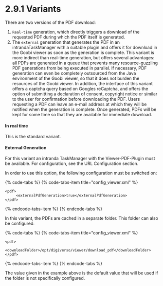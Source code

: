 # 2.9.1 Variants

There are two versions of the PDF download: 

1. `Real-time` generation, which directly triggers a download of the requested PDF during which the PDF itself is generated. 
2. The `external` generation that generates the PDF in an intrandaTaskManager with a suitable plugin and offers it for download in the Goobi viewer as soon as the generation is complete. This variant is more indirect than real-time generation, but offers several advantages: all PDFs are generated in a queue that prevents many resource-guzzling PDF generations from being executed in parallel. If necessary, PDF generation can even be completely outsourced from the Java environment of the Goobi viewer, so that it does not burden the resources of the Goobi viewer. In addition, the interface of this variant offers a captcha query based on Googles reCaptcha, and offers the option of submitting a declaration of consent, copyright notice or similar to the user for confirmation before downloading the PDF. Users requesting a PDF can leave an e-mail address at which they will be notified when the generation is complete. Once generated, PDFs will be kept for some time so that they are available for immediate download.

#### In real time

This is the standard variant.

#### External Generation

For this variant an intranda TaskManager with the Viewer-PDF-Plugin must be available. For configuration, see the URL Configuration section. 

In order to use this option, the following configuration must be switched on:

{% code-tabs %}
{% code-tabs-item title="config\_viewer.xml" %}
```markup
<pdf>
     <externalPdfGeneration>true</externalPdfGeneration>
</pdf>
```
{% endcode-tabs-item %}
{% endcode-tabs %}

In this variant, the PDFs are cached in a separate folder. This folder can also be configured:

{% code-tabs %}
{% code-tabs-item title="config\_viewer.xml" %}
```markup
<pdf>
     <downloadFolder>/opt/digiverso/viewer/download_pdf</downloadFolder>
</pdf>
```
{% endcode-tabs-item %}
{% endcode-tabs %}

The value given in the example above is the default value that will be used if the folder is not specifically configured.

